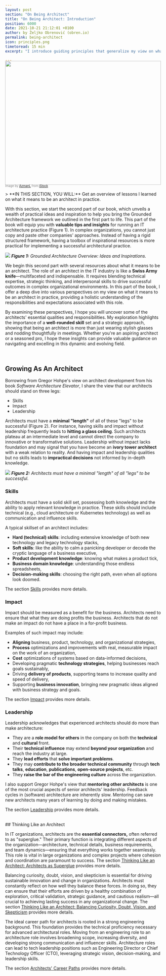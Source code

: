 ```yaml
---
layout: post
section: "On Being Architect"
title: "On Being Architect: Introduction"
position: 6000
date: 2021-10-21 21:12:01 +0100
author: by Željko Obrenović (obren.io)
permalink: being-architect
icon: principles.png
timetoread: 15 min
excerpt: "I introduce guiding principles that generalize my view on what it means to be an architect in practice."

---
```

<img style="margin-top: -20px; width: 100%; height: 400px; object-fit: cover" 
     src="assets/images/istock/iStock-1194454929.jpg">
<div style="font-size: 70%; margin-top: -16px; color: grey; margin-bottom: 12px">
Image by <a target="_blank" href="https://www.istockphoto.com/en/portfolio/AzmanL">AzmanL</a> from <a target="_blank" href="https://www.istockphoto.com/">iStock</a>
</div>
<style>
 .quote {
     border-left: 8px solid #d9ead3;
     padding-left: 36px;
     margin-top: 30px;
     margin-bottom: 40px;
     font-size: 140%;
     font-style: normal;
     color:#888;
 }
    @media only screen and (max-width: 768px) {
        [class="quote"] {
            display: none;
        }
    }
</style>
> **IN THIS SECTION, YOU WILL:**  Get an overview of lessons I learned on what it means to be an architect in practice.

<br>

With this section, we start the second part of our book, which unveils a wealth of practical ideas and inspiration to help you bring the Grounded Architecture framework we outlined in the first part to life. This part of the book will equip you with **valuable tips and insights** for running an IT architecture practice (Figure 1). In complex organizations, you cannot just copy and paste other companies' approaches. Instead of having a rigid structured framework, having a toolbox of inspirational resources is more practical for implementing a successful architectural practice. 

![](assets/images/model-inspirations.png)
***Figure 1:**  Grounded Architecture Overview: Ideas and Inspirations.*

We begin this second part with several resources about what it means to be an architect. The role of an architect in the IT industry is like a **Swiss Army knife**—multifaceted and indispensable. It requires blending technical expertise, strategic thinking, and interpersonal skills to drive successful outcomes in complex organizational environments. In this part of the book, I offer a deep dive into various perspectives on my view on what it means to be an architect in practice, providing a holistic understanding of the responsibilities and expectations associated with this role.

By examining these perspectives, I hope you will uncover some of the architects' essential qualities and responsibilities. My exploration highlights the importance of a **well-rounded skill** set and a strategic approach, showing that being an architect is more than just wearing stylish glasses and nodding thoughtfully in meetings. Whether you're an aspiring architect or a seasoned pro, I hope these insights can provide valuable guidance on navigating and excelling in this dynamic and evolving field.

<br>

## Growing As An Architect

Borrowing from Gregor Hohpe's view on architect development from his book *Software Architecture Elevator*, I share the view that our architects should stand on three legs:

- Skills
- Impact
- Leadership

Architects must have a **minimal "length"** of all of these "legs" to be successful (Figure 2). For instance, having skills and impact without leadership frequently leads to **hitting a glass ceiling**. Such architects plateau at an intermediate level and cannot direct the company to innovative or transformative solutions. Leadership without impact lacks foundation and may signal that you have become an **ivory tower architect** with a weak relation to reality. And having impact and leadership qualities but no skills leads to **impractical decisions** not informed by in-depth knowledge.

![](assets/images/arch/architect-legs.png)
***Figure 2:** Architects must have a minimal "length" of all "legs" to be successful.*

### Skills 

Architects must have a solid skill set, possessing both knowledge and the ability to apply relevant knowledge in practice. These skills should include technical (e.g., cloud architecture or Kubernetes technology) as well as communication and influence skills.

A typical skillset of an architect includes:
- **Hard (technical) skills**: including extensive knowledge of both new technology and legacy technology stacks,
- **Soft skills**: like the ability to calm a panicking developer or decode the cryptic language of a business executive,
- **Product development knowledge**: knowing what makes a product tick,
- **Business domain knowledge**: understanding those endless spreadsheets,
- **Decision-making skills**: choosing the right path, even when all options look doomed.

The section [Skills](skills) provides more details.

### Impact 

Impact should be measured as a benefit for the business. Architects need to ensure that what they are doing profits the business. Architects that do not make an impact do not have a place in a for-profit business.

Examples of such impact may include:
- **Aligning** business, product, technology, and organizational strategies,
- **Process** optimizations and improvements with real, measurable impact on the work of an organization,
- **Cost** optimizations of systems based on data-informed decisions,
- Developing pragmatic **technology strategies**, helping businesses reach goals sustainably,
- Driving **delivery of products**, supporting teams to increase quality and speed of delivery,
- Supporting **business innovation**, bringing new pragmatic ideas aligned with business strategy and goals.

The section [Impact](impact) provides more details.

### Leadership

Leadership acknowledges that experienced architects should do more than make architecture:
- They are a **role model for others** in the company on both the **technical** and **cultural** front.
- Their **technical influence** may extend **beyond your organization** and reach the industry at large.
- They **lead efforts** that **solve important problems**.
- They may **contribute to the broader technical community** through **tech talks**, **education**, **publications**, **open-source projects**, etc.
- They **raise the bar of the engineering culture** across the organization.

I also support Gregor Hohpe's view that **mentoring other architects** is one of the most crucial aspects of senior architects' leadership. Feedback cycles in (software) architecture are inherently slow. Mentoring can save new architects many years of learning by doing and making mistakes.

The section [Leadership](leadership) provides more details.

<br>
## Thinking Like an Architect

In IT organizations, architects are the **essential connectors,** often referred to as "superglue." Their primary function is integrating different aspects of the organization—architecture, technical details, business requirements, and team dynamics—ensuring that everything works together seamlessly. This role is vital in large organizations and complex projects where cohesion and coordination are paramount to success. The section [Thinking Like an Architect: Architects as Superglue](superglue) provides more details.

Balancing curiosity, doubt, vision, and skepticism is essential for driving sustainable innovation and change in organizations. Architects must constantly reflect on how well they balance these forces. In doing so, they can ensure that their efforts are driven by a healthy combination of exploration, critical validation, strategic guidance, and cautious realism—all crucial to achieving lasting success in any organizational change. The section [Thinking Like an Architect: Balancing Curiosity, Doubt, Vision, and Skepticism](balancing) provides more details.

The ideal career path for architects is rooted in a strong engineering background. This foundation provides the technical proficiency necessary for advanced architectural roles. Moving from an engineering role to an architecture role involves broadening scope, increasing diversity, and developing strong communication and influencer skills. Architecture roles can lead to tech leadership positions such as Engineering Director or Chief Technology Officer (CTO), leveraging strategic vision, decision-making, and leadership skills.
 
The section [Architects' Career Paths](career-paths) provides more details.
